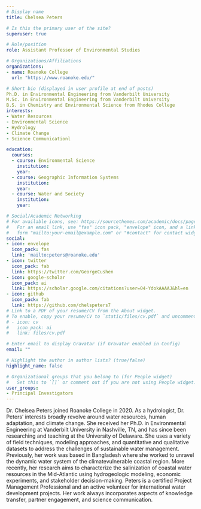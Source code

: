```yaml
---
# Display name
title: Chelsea Peters

# Is this the primary user of the site?
superuser: true

# Role/position
role: Assistant Professor of Environmental Studies

# Organizations/Affiliations
organizations:
- name: Roanoke College
  url: "https://www.roanoke.edu/"

# Short bio (displayed in user profile at end of posts)
Ph.D. in Environmental Engineering from Vanderbilt University
M.Sc. in Environmental Engineering from Vanderbilt University
B.S. in Chemistry and Environmental Science from Rhodes College
interests:
- Water Resources
- Environmental Science
- Hydrology
- Climate Change
- Science Communicationl

education:
  courses:
  - course: Environmental Science
    institution: 
    year: 
  - course: Geographic Information Systems
    institution: 
    year: 
  - course: Water and Society
    institution: 
    year: 

# Social/Academic Networking
# For available icons, see: https://sourcethemes.com/academic/docs/page-builder/#icons
#   For an email link, use "fas" icon pack, "envelope" icon, and a link in the
#   form "mailto:your-email@example.com" or "#contact" for contact widget.
social:
- icon: envelope
  icon_pack: fas
  link: 'mailto:peters@roanoke.edu'
- icon: twitter
  icon_pack: fab
  link: https://twitter.com/GeorgeCushen
- icon: google-scholar
  icon_pack: ai
  link: https://scholar.google.com/citations?user=04-YdokAAAAJ&hl=en
- icon: github
  icon_pack: fab
  link: https://github.com/chelspeters7
# Link to a PDF of your resume/CV from the About widget.
# To enable, copy your resume/CV to `static/files/cv.pdf` and uncomment the lines below.
# - icon: cv
#   icon_pack: ai
#   link: files/cv.pdf

# Enter email to display Gravatar (if Gravatar enabled in Config)
email: ""

# Highlight the author in author lists? (true/false)
highlight_name: false

# Organizational groups that you belong to (for People widget)
#   Set this to `[]` or comment out if you are not using People widget.
user_groups:
- Principal Investigators
---
```


Dr. Chelsea Peters joined Roanoke College in 2020. As a hydrologist,
Dr. Peters’ interests broadly revolve around water
resources, human adaptation, and climate change. She
received her Ph.D. in Environmental Engineering at
Vanderbilt University in Nashville, TN, and
has since been researching and teaching at the
University of Delaware. She uses a variety of
field techniques, modeling approaches, and
quantitative and qualitative datasets to address
the challenges of sustainable water
management. Previously, her work was based
in Bangladesh where she worked to unravel the
dynamic water system of the climatevulnerable coastal region. More recently, her
research aims to characterize the salinization of
coastal water resources in the Mid-Atlantic using hydrogeologic modeling,
economic experiments, and stakeholder decision-making. Peters is a certified
Project Management Professional and an active volunteer for international
water development projects. Her work always incorporates aspects of
knowledge transfer, partner engagement, and science communication.
